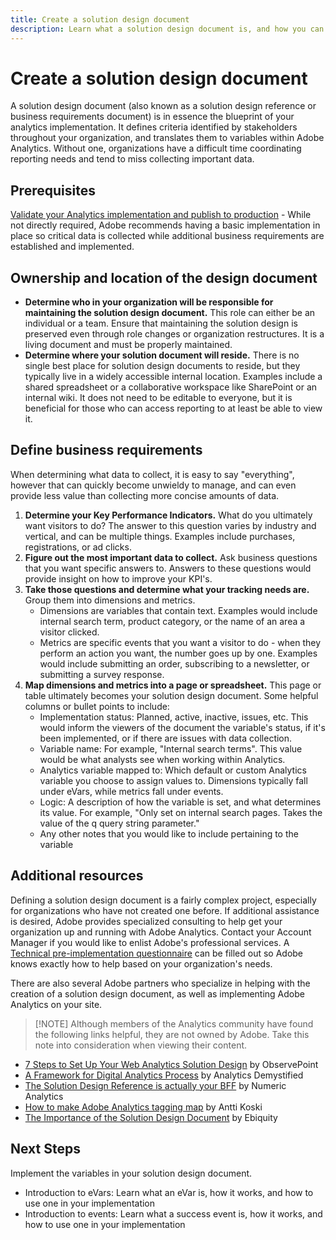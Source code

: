 ```yaml
---
title: Create a solution design document
description: Learn what a solution design document is, and how you can use it in your organization.
---
```


# Create a solution design document

A solution design document (also known as a solution design reference or business requirements document) is in essence the blueprint of your analytics implementation. It defines criteria identified by stakeholders throughout your organization, and translates them to variables within Adobe Analytics. Without one, organizations have a difficult time coordinating reporting needs and tend to miss collecting important data.

## Prerequisites

[Validate your Analytics implementation and publish to production](../implement-with-launch/validate-publish-prod.md) - While not directly required, Adobe recommends having a basic implementation in place so critical data is collected while additional business requirements are established and implemented.

## Ownership and location of the design document

* **Determine who in your organization will be responsible for maintaining the solution design document.** This role can either be an individual or a team. Ensure that maintaining the solution design is preserved even through role changes or organization restructures. It is a living document and must be properly maintained.
* **Determine where your solution document will reside.** There is no single best place for solution design documents to reside, but they typically live in a widely accessible internal location. Examples include a shared spreadsheet or a collaborative workspace like SharePoint or an internal wiki. It does not need to be editable to everyone, but it is beneficial for those who can access reporting to at least be able to view it.

## Define business requirements

When determining what data to collect, it is easy to say "everything", however that can quickly become unwieldy to manage, and can even provide less value than collecting more concise amounts of data.

1. **Determine your Key Performance Indicators.** What do you ultimately want visitors to do? The answer to this question varies by industry and vertical, and can be multiple things. Examples include purchases, registrations, or ad clicks.
1. **Figure out the most important data to collect.** Ask business questions that you want specific answers to. Answers to these questions would provide insight on how to improve your KPI's.
1. **Take those questions and determine what your tracking needs are.** Group them into dimensions and metrics.
   * Dimensions are variables that contain text. Examples would include internal search term, product category, or the name of an area a visitor clicked.
   * Metrics are specific events that you want a visitor to do - when they perform an action you want, the number goes up by one. Examples would include submitting an order, subscribing to a newsletter, or submitting a survey response.
1. **Map dimensions and metrics into a page or spreadsheet.** This page or table ultimately becomes your solution design document. Some helpful columns or bullet points to include:
   * Implementation status: Planned, active, inactive, issues, etc. This would inform the viewers of the document the variable's status, if it's been implemented, or if there are issues with data collection.
   * Variable name: For example, "Internal search terms". This value would be what analysts see when working within Analytics.
   * Analytics variable mapped to: Which default or custom Analytics variable you choose to assign values to. Dimensions typically fall under eVars, while metrics fall under events.
   * Logic: A description of how the variable is set, and what determines its value. For example, "Only set on internal search pages. Takes the value of the q query string parameter."
   * Any other notes that you would like to include pertaining to the variable

## Additional resources

Defining a solution design document is a fairly complex project, especially for organizations who have not created one before. If additional assistance is desired, Adobe provides specialized consulting to help get your organization up and running with Adobe Analytics. Contact your Account Manager if you would like to enlist Adobe's professional services. A [Technical pre-implementation questionnaire](assets/technical-pre-implementation-questionnaire.pdf) can be filled out so Adobe knows exactly how to help based on your organization's needs.

There are also several Adobe partners who specialize in helping with the creation of a solution design document, as well as implementing Adobe Analytics on your site.

> [!NOTE] Although members of the Analytics community have found the following links helpful, they are not owned by Adobe. Take this note into consideration when viewing their content.

* [7 Steps to Set Up Your Web Analytics Solution Design](https://resources.observepoint.com/blog/7-steps-solution-design-data-governance) by ObservePoint
* [A Framework for Digital Analytics Process](https://analyticsdemystified.com/analytics-strategy/framework-digital-analytics-process/) by Analytics Demystified
* [The Solution Design Reference is actually your BFF](http://numericanalytics.com/why-a-simple-piece-of-documentation-is-the-key-to-analytics-success-the-solution-design-reference-is-actually-your-bff/) by Numeric Analytics
* [How to make Adobe Analytics tagging map](http://www.anttikoski.fi/how-to-make-adobe-analytics-tagging-map-aka-solution-design-requirements-for-sitecatalyst-implementation/) by Antti Koski
* [The Importance of the Solution Design Document](https://www.ebiquity.com/news-insights/analytics/the-importance-of-the-solution-design-document) by Ebiquity

## Next Steps

Implement the variables in your solution design document.

* Introduction to eVars: Learn what an eVar is, how it works, and how to use one in your implementation
* Introduction to events: Learn what a success event is, how it works, and how to use one in your implementation
